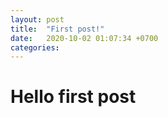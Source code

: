 ```yaml
---
layout: post
title:  "First post!"
date:   2020-10-02 01:07:34 +0700
categories: 
---
```


# Hello first post
